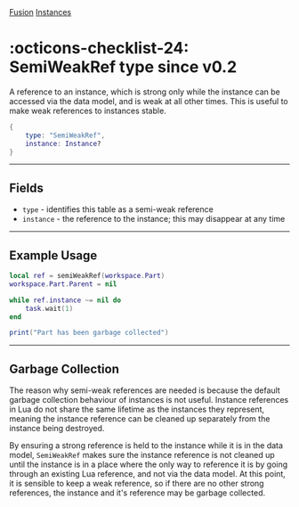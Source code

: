 <nav class="fusiondoc-api-breadcrumbs">
	<a href="../..">Fusion</a>
	<a href="..">Instances</a>
</nav>

<h1 class="fusiondoc-api-header" markdown>
	<span class="fusiondoc-api-icon" markdown>:octicons-checklist-24:</span>
	<span class="fusiondoc-api-name">SemiWeakRef</span>
	<span class="fusiondoc-api-pills">
		<span class="fusiondoc-api-pill-type">type</span>
		<span class="fusiondoc-api-pill-since">since v0.2</span>
	</span>
</h1>

A reference to an instance, which is strong only while the instance can be
accessed via the data model, and is weak at all other times. This is useful to
make weak references to instances stable.

```Lua
{
    type: "SemiWeakRef",
    instance: Instance?
}
```

-----

## Fields

- `type` - identifies this table as a semi-weak reference
- `instance` - the reference to the instance; this may disappear at any time

-----

## Example Usage

```Lua
local ref = semiWeakRef(workspace.Part)
workspace.Part.Parent = nil

while ref.instance ~= nil do
    task.wait(1)
end

print("Part has been garbage collected")
```

-----

## Garbage Collection

The reason why semi-weak references are needed is because the default garbage
collection behaviour of instances is not useful. Instance references in Lua do
not share the same lifetime as the instances they represent, meaning the
instance reference can be cleaned up separately from the instance being
destroyed.

By ensuring a strong reference is held to the instance while it is in the data
model, `SemiWeakRef` makes sure the instance reference is not cleaned up until
the instance is in a place where the only way to reference it is by going
through an existing Lua reference, and not via the data model. At this point,
it is sensible to keep a weak reference, so if there are no other strong
references, the instance and it's reference may be garbage collected.
